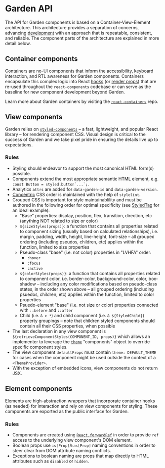 # Garden API

The API for Garden components is based on a Container-View-Element
architecture. This architecture provides a separation of concerns, advancing
[development](development.md) with an approach that is repeatable,
consistent, and reliable. The component parts of the architecture are explained in more detail below.

## Container components

Containers are no-UI components that inform the accessibility, keyboard
interaction, and RTL awareness for Garden components. Containers encapsulate
this complex logic into React
[hooks](https://reactjs.org/docs/hooks-intro.html) (or [render
props](https://reactjs.org/docs/render-props.html)) that are re-used
throughout the `react-components` codebase or can serve as the baseline for
new component development beyond Garden.

Learn more about Garden containers by visiting the
[`react-containers`](https://github.com/zendeskgarden/react-containers) repo.

## View components

Garden relies on [`styled-components`](https://styled-components.com/) – a
fast, lightweight, and popular React library – for rendering component CSS.
Visual design is critical to the success of Garden and we take pixel pride in
ensuring the details live up to expectations.

### Rules

- Styling should endeavor to support the most canonical HTML form(s)
  possible.
- Components extend the most appropriate semantic HTML element, e.g.
  `` const Button = styled.button`...`; ``. <!-- markdownlint-disable -->
- Analytics `attrs` are added for `data-garden-id` and `data-garden-version`.
- [Concentric](https://github.com/brandon-rhodes/Concentric-CSS) CSS order is
  maintained with the help of `stylelint`.
- Grouped CSS is important for style maintainablility and must be authored in
  the following order for optimal specificity (see
  [StyledTag](https://github.com/zendeskgarden/react-components/blob/main/packages/tags/src/styled/StyledTag.ts)
  for an ideal example):
  - "Base" properties: display, position, flex, transition, direction, etc
    (anything NOT related to size or color)
  - `${sizeStyles(props)}`: a function that contains all properties related
    to component sizing (usually based on calculated relationships), i.e.
    margin, padding, width, height, line-height, font-size – all grouped
    ordering (including pseudos, children, etc) applies within the
    function, limited to size properties
  - Pseudo-class "base" (i.e. not color) properties in "LVHFA" order:
    - `:hover`
    - `:focus`
    - `:active`
  - `${colorStyles(props)}`: a function that contains all properties related
    to component color, i.e. border-color, background-color, color, box-shadow
    – including any color modifications based on pseudo-class states, in the
    order shown above – all grouped ordering (including psuedos, children,
    etc) applies within the function, limited to color properties
  - Psuedo-element "base" (i.e. not size or color) properties connected with
    `::before` and `::after`
  - Child (i.e. `& > *`) and child component (i.e. `& ${StyledChild}`)
    property groupings – note that children styled components should contain
    all their CSS properties, when possible
- The last declaration in any view component is
  `${retrieveComponentStyles(COMPONENT_ID, props)}` which allows an
  implementer to leverage the
  [`theme`](https://garden.zendesk.com/react-components/theming/)
  "components" object to override specific component styles.
- The view component `defaultProps` must contain `theme: DEFAULT_THEME` for
  cases when the component might be used outside the context of a
  `<ThemeProvider>`.
- With the exception of embedded icons, view components do not return JSX.

## Element components

Elements are high-abstraction wrappers that incorporate container hooks (as
needed) for interaction and rely on view components for styling. These
components are exported as the public interface for Garden.

### Rules

- Components are created using
  [`React.forwardRef`](https://reactjs.org/docs/react-api.html#reactforwardref)
  in order to provide `ref` access to the underlying view component's DOM
  element.
- Boolean props use `is[Prop]`/`has[Prop]` naming conventions in order to
  steer clear from DOM attribute naming conflicts.
- Exceptions to boolean naming are props that map directly to HTML attributes
  such as `disabled` or `hidden`.
